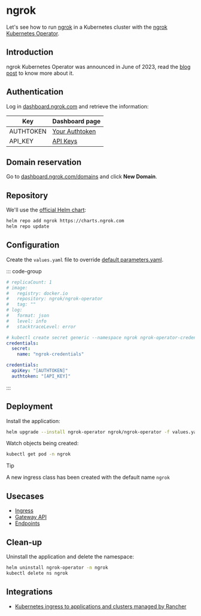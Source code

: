 # ngrok

Let's see how to run [ngrok](https://ngrok.com/) in a Kubernetes cluster with the [ngrok Kubernetes Operator](https://ngrok.com/docs/k8s).

## Introduction

ngrok Kubernetes Operator was announced in June of 2023, read the [blog post](https://ngrok.com/blog-post/ngrok-k8s) to know more about it.

## Authentication

Log in [dashboard.ngrok.com](https://dashboard.ngrok.com/) and retrieve the information:

Key       | Dashboard page
----------|-------------------------------------------------------------------------
AUTHTOKEN | [Your Authtoken](https://dashboard.ngrok.com/get-started/your-authtoken)
API_KEY   | [API Keys](https://dashboard.ngrok.com/api-keys)

## Domain reservation

Go to [dashboard.ngrok.com/domains](https://dashboard.ngrok.com/domains) and click **New Domain**.

## Repository

We'll use the [official Helm chart](https://github.com/ngrok/ngrok-operator/tree/main/helm/ngrok-operator):

```bash
helm repo add ngrok https://charts.ngrok.com
helm repo update
```

## Configuration

Create the `values.yaml` file to override [default parameters.yaml](https://github.com/ngrok/ngrok-operator/blob/main/helm/ngrok-operator/values.yaml).

::: code-group

```yaml [Default]
# replicaCount: 1
# image:
#   registry: docker.io
#   repository: ngrok/ngrok-operator
#   tag: ""
# log:
#   format: json
#   level: info
#   stacktraceLevel: error
```

```yaml [Secret credentials]
# kubectl create secret generic --namespace ngrok ngrok-operator-credentials --from-literal=AUTHTOKEN=[AUTHTOKEN] --from-literal=API_KEY=[API_KEY]
credentials:
  secret:
    name: "ngrok-credentials"
```

```yaml [Raw credentials]
credentials:
  apiKey: "[AUTHTOKEN]"
  authtoken: "[API_KEY]"
```

:::

## Deployment

Install the application:

```bash
helm upgrade --install ngrok-operator ngrok/ngrok-operator -f values.yaml --namespace ngrok --create-namespace
```

Watch objects being created:

```bash
kubectl get pod -n ngrok
```

> [!TIP]
> A new ingress class has been created with the default name `ngrok`

## Usecases

- [Ingress](https://ngrok.com/docs/getting-started/kubernetes/ingress)
- [Gateway API](https://ngrok.com/docs/getting-started/kubernetes/gateway-api)
- [Endpoints](https://ngrok.com/docs/getting-started/kubernetes/endpoints)

## Clean-up

Uninstall the application and delete the namespace:

```bash
helm uninstall ngrok-operator -n ngrok
kubectl delete ns ngrok
```

## Integrations

- [Kubernetes ingress to applications and clusters managed by Rancher](https://ngrok.com/docs/integrations/kubernetes-ingress/rancher-k8s#kubernetes-ingress-to-applications-and-clusters-managed-by-rancher)
